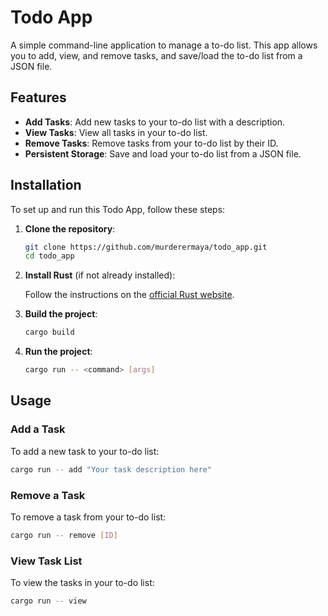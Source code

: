 # Todo App

A simple command-line application to manage a to-do list. This app allows you to add, view, and remove tasks, and save/load the to-do list from a JSON file.

## Features

- **Add Tasks**: Add new tasks to your to-do list with a description.
- **View Tasks**: View all tasks in your to-do list.
- **Remove Tasks**: Remove tasks from your to-do list by their ID.
- **Persistent Storage**: Save and load your to-do list from a JSON file.

## Installation

To set up and run this Todo App, follow these steps:

1. **Clone the repository**:

    ```sh
    git clone https://github.com/murderermaya/todo_app.git
    cd todo_app
    ```

2. **Install Rust** (if not already installed):

    Follow the instructions on the [official Rust website](https://www.rust-lang.org/tools/install).

3. **Build the project**:

    ```sh
    cargo build
    ```

4. **Run the project**:

    ```sh
    cargo run -- <command> [args]
    ```

## Usage

### Add a Task

To add a new task to your to-do list:

```sh
cargo run -- add "Your task description here"
```
### Remove a Task

To remove a task from your to-do list:

```sh
cargo run -- remove [ID]
```
### View Task List

To view the tasks in your to-do list:

```sh
cargo run -- view
```
